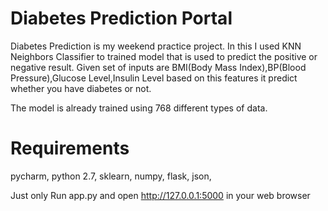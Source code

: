 # Diabetes Prediction Portal
Diabetes Prediction is my weekend practice project. In this I used KNN Neighbors Classifier to trained model that is used to predict the positive or negative result. Given set of inputs are BMI(Body Mass Index),BP(Blood Pressure),Glucose Level,Insulin Level based on this features it predict whether you have diabetes or not.  

The model is already trained using 768 different types of data.

# Requirements
pycharm,
python 2.7,
sklearn,
numpy,
flask,
json,

Just only Run app.py and open http://127.0.0.1:5000 in your web browser
